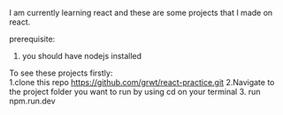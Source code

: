 I am currently learning react and these are some projects that I made on react.



prerequisite:
1. you should have nodejs installed 





To see these projects firstly:  
1.clone this repo https://github.com/grwt/react-practice.git
2.Navigate to the project folder you want to run by using cd <folder name> on your terminal
3. run npm.run.dev
